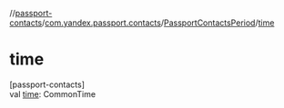 //[passport-contacts](../../../index.md)/[com.yandex.passport.contacts](../index.md)/[PassportContactsPeriod](index.md)/[time](time.md)

# time

[passport-contacts]\
val [time](time.md): CommonTime
